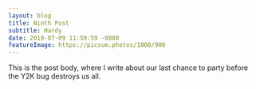 ```yaml
---
layout: blog
title: Ninth Post
subtitle: Hardy
date: 2019-07-09 11:59:59 -0800
featureImage: https://picsum.photos/1800/900
---
```

This is the post body, where I write about our last chance to party before the Y2K bug destroys us all.
